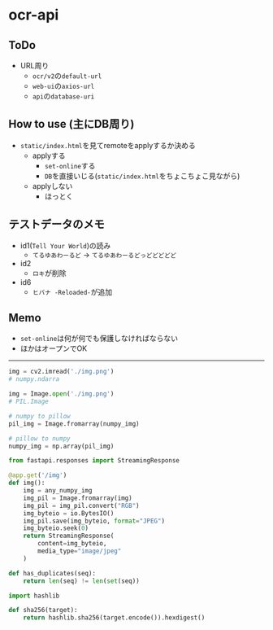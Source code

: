 # ocr-api

## ToDo

- URL周り
  - `ocr/v2`の`default-url`
  - `web-ui`の`axios-url`
  - `api`の`database-uri`

## How to use (主にDB周り)

- `static/index.html`を見てremoteをapplyするか決める
  - applyする
    - `set-online`する
    - `DB`を直接いじる(`static/index.html`をちょこちょこ見ながら)
  - applyしない
    - ほっとく

## テストデータのメモ

- id1(`Tell Your World`)の読み
  - `てるゆあわーるど` → `てるゆあわーるどっどどどどど`
- id2
  - `ロキ`が削除
- id6
  - `ヒバナ -Reloaded-`が追加

## Memo

- `set-online`は何が何でも保護しなければならない
- ほかはオープンでOK

---

```python
img = cv2.imread('./img.png')
# numpy.ndarra
```

```python
img = Image.open('./img.png')
# PIL.Image
```

```python
# numpy to pillow
pil_img = Image.fromarray(numpy_img)

# pillow to numpy
numpy_img = np.array(pil_img)
```

```python
from fastapi.responses import StreamingResponse

@app.get('/img')
def img():
    img = any_numpy_img
    img_pil = Image.fromarray(img)
    img_pil = img_pil.convert("RGB")
    img_byteio = io.BytesIO()
    img_pil.save(img_byteio, format="JPEG")
    img_byteio.seek(0)
    return StreamingResponse(
        content=img_byteio,
        media_type="image/jpeg"
    )
```

```python
def has_duplicates(seq):
    return len(seq) != len(set(seq))
```

```python
import hashlib

def sha256(target):
    return hashlib.sha256(target.encode()).hexdigest()
```
